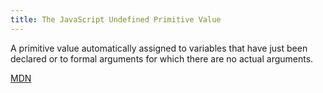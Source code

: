 ```yaml
---
title: The JavaScript Undefined Primitive Value
---
```

A primitive value automatically assigned to variables that have just been declared or to formal arguments for which there are no actual arguments.

[MDN](https://developer.mozilla.org/en-US/docs/Web/JavaScript/Reference/Global_Objects/undefined)